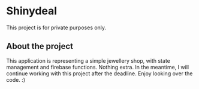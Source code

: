 # Shinydeal

This project is for private purposes only.

## About the project

This application is representing a simple jewellery shop, with state management and firebase functions. Nothing extra.
In the meantime, I will continue working with this project after the deadline.
Enjoy looking over the code. :)
